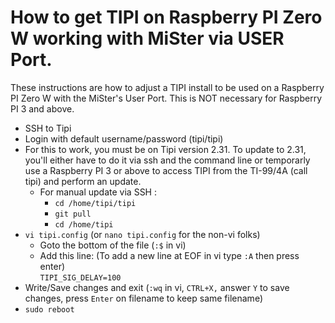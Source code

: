 # How to get TIPI on Raspberry PI Zero W working with MiSter via USER Port.
These instructions are how to adjust a TIPI install to be used on a Raspberry PI Zero W with the MiSter's User Port.
This is NOT necessary for Raspberry PI 3 and above.

- SSH to Tipi
- Login with default username/password (tipi/tipi)
- For this to work, you must be on Tipi version 2.31.  To update to 2.31, you'll either have to do it via ssh and the command line or temporarly use a Raspberry PI 3 or above to access TIPI from the TI-99/4A (call tipi) and perform an update.
  - For manual update via SSH :
    - `cd /home/tipi/tipi`
    - `git pull`
    - `cd /home/tipi`
- `vi tipi.config` (or `nano tipi.config` for the non-vi folks)
  - Goto the bottom of the file (`:$` in vi)
  - Add this line: (To add a new line at EOF in vi type `:A` then press enter)   
      `TIPI_SIG_DELAY=100`  
- Write/Save changes and exit (`:wq` in vi, `CTRL+X,` answer `Y` to save changes, press `Enter` on filename to keep same filename)
- `sudo reboot`

